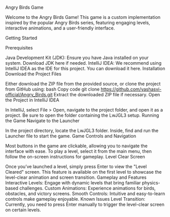Angry Birds Game

Welcome to the Angry Birds Game! This game is a custom implementation inspired by the popular Angry Birds series, featuring engaging levels, interactive animations, and a user-friendly interface.

Getting Started

Prerequisites

Java Development Kit (JDK): Ensure you have Java installed on your system. Download JDK here if needed.
IntelliJ IDEA: We recommend using IntelliJ IDEA as the IDE for this project. You can download it here.
Installation
Download the Project Files

Either download the ZIP file from the provided source, or clone the project from GitHub using:
bash
Copy code
git clone https://github.com/yashasvi-official/Angry_Birds.git
Extract the downloaded ZIP file if necessary.
Open the Project in IntelliJ IDEA

In IntelliJ, select File > Open, navigate to the project folder, and open it as a project.
Be sure to open the folder containing the LwJGL3 setup.
Running the Game
Navigate to the Launcher

In the project directory, locate the LwJGL3 folder.
Inside, find and run the Launcher file to start the game.
Game Controls and Navigation

Most buttons in the game are clickable, allowing you to navigate the interface with ease.
To play a level, select it from the main menu, then follow the on-screen instructions for gameplay.
Level Clear Screen

Once you’ve launched a level, simply press Enter to view the "Level Cleared" screen.
This feature is available on the first level to showcase the level-clear animation and screen transition.
Gameplay and Features
Interactive Levels: Engage with dynamic levels that bring familiar physics-based challenges.
Custom Animations: Experience animations for birds, obstacles, and victory screens.
Smooth Controls: Intuitive and easy-to-learn controls make gameplay enjoyable.
Known Issues
Level Transition: Currently, you need to press Enter manually to trigger the level-clear screen on certain levels.